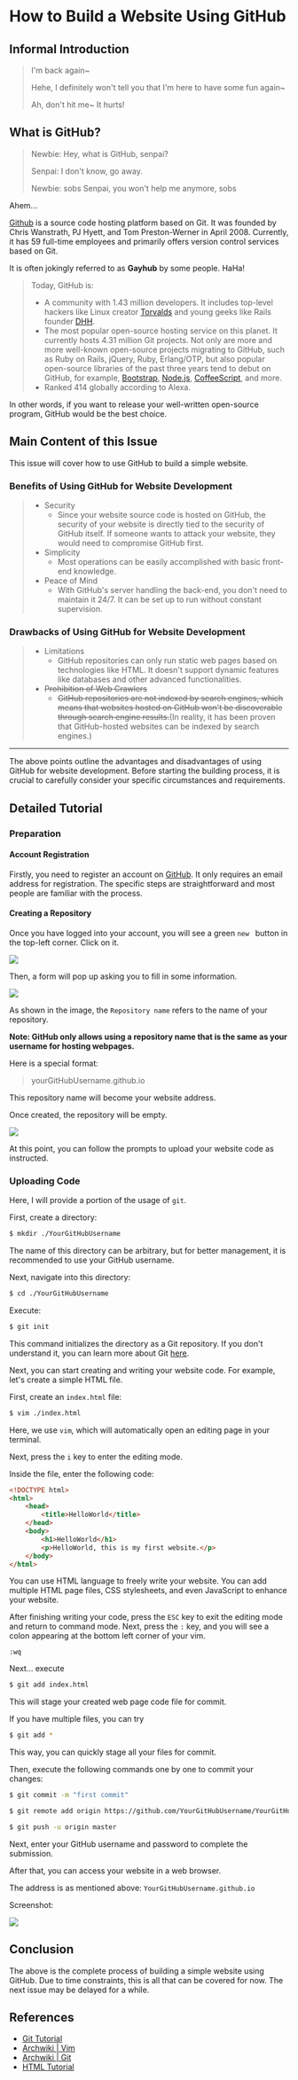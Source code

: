 # How to Build a Website Using GitHub


<!--more-->
## Informal Introduction

> I'm back again~
>
> Hehe, I definitely won't tell you that I'm here to have some fun again~
>
> Ah, don't hit me~ It hurts!
## What is GitHub?

> Newbie: Hey, what is GitHub, senpai?
>
> Senpai: I don't know, go away.
>
> Newbie: sobs Senpai, you won't help me anymore, sobs

Ahem...

[Github](https://github.com/) is a source code hosting platform based on Git. It was founded by Chris Wanstrath, PJ Hyett, and Tom Preston-Werner in April 2008. Currently, it has 59 full-time employees and primarily offers version control services based on Git.

It is often jokingly referred to as **Gayhub** by some people.  HaHa!

> Today, GitHub is:
> * A community with 1.43 million developers. It includes top-level hackers like Linux creator [Torvalds](https://github.com/torvalds) and young geeks like Rails founder [DHH](https://github.com/dhh).
> * The most popular open-source hosting service on this planet. It currently hosts 4.31 million Git projects. Not only are more and more well-known open-source projects migrating to GitHub, such as Ruby on Rails, jQuery, Ruby, Erlang/OTP, but also popular open-source libraries of the past three years tend to debut on GitHub, for example, [Bootstrap](https://github.com/twitter/bootstrap), [Node.js](https://github.com/joyent/node), [CoffeeScript](https://github.com/jashkenas/coffee-script), and more.
> * Ranked 414 globally according to Alexa.

In other words, if you want to release your well-written open-source program, GitHub would be the best choice.

## Main Content of this Issue

This issue will cover how to use GitHub to build a simple website.

### Benefits of Using GitHub for Website Development
>
> * Security
>    * Since your website source code is hosted on GitHub, the security of your website is directly tied to the security of GitHub itself. If someone wants to attack your website, they would need to compromise GitHub first.
> * Simplicity
>   * Most operations can be easily accomplished with basic front-end knowledge.
> * Peace of Mind
>   * With GitHub's server handling the back-end, you don't need to maintain it 24/7. It can be set up to run without constant supervision.

### Drawbacks of Using GitHub for Website Development
> 
> * Limitations
>   * GitHub repositories can only run static web pages based on technologies like HTML. It doesn't support dynamic features like databases and other advanced functionalities.
> * ~~Prohibition of Web Crawlers~~
>   * ~~GitHub repositories are not indexed by search engines, which means that websites hosted on GitHub won't be discoverable through search engine results.~~(In reality, it has been proven that GitHub-hosted websites can be indexed by search engines.)

---

The above points outline the advantages and disadvantages of using GitHub for website development. Before starting the building process, it is crucial to carefully consider your specific circumstances and requirements.


## Detailed Tutorial
### Preparation
#### Account Registration

Firstly, you need to register an account on [GitHub](https://github.com/). It only requires an email address for registration. The specific steps are straightforward and most people are familiar with the process.

#### Creating a Repository

Once you have logged into your account, you will see a green `new ` button in the top-left corner. Click on it.

![](/img/截图_2019-10-13_21-08-00.png)

Then, a form will pop up asking you to fill in some information.

![](/img/截图_2019-10-13_21-11-12.png)

As shown in the image, the `Repository name` refers to the name of your repository.

**Note: GitHub only allows using a repository name that is the same as your username for hosting webpages.**

Here is a special format:

> yourGitHubUsername.github.io

This repository name will become your website address.

Once created, the repository will be empty.

![](/img/截图_2019-10-13_21-18-16.png)

At this point, you can follow the prompts to upload your website code as instructed.

### Uploading Code

Here, I will provide a portion of the usage of `git`.

First, create a directory:

```bash
$ mkdir ./YourGitHubUsername
```

The name of this directory can be arbitrary, but for better management, it is recommended to use your GitHub username.

Next, navigate into this directory:

```bash
$ cd ./YourGitHubUsername
```

Execute:

```bash
$ git init
```

This command initializes the directory as a Git repository. If you don't understand it, you can learn more about Git [here](https://www.runoob.com/git/git-tutorial.html).


Next, you can start creating and writing your website code. For example, let's create a simple HTML file.

First, create an `index.html` file:

```bash
$ vim ./index.html
```

Here, we use `vim`, which will automatically open an editing page in your terminal.

Next, press the `i` key to enter the editing mode.

Inside the file, enter the following code:

```html
<!DOCTYPE html>
<html>
    <head>
        <title>HelloWorld</title>
    </head>
    <body>
        <h1>HelloWorld</h1>
        <p>HelloWorld, this is my first website.</p>
    </body>
</html>
```

You can use HTML language to freely write your website. You can add multiple HTML page files, CSS stylesheets, and even JavaScript to enhance your website.

After finishing writing your code, press the `ESC` key to exit the editing mode and return to command mode. Next, press the `:` key, and you will see a colon appearing at the bottom left corner of your vim.

```
:wq
```

Next... execute

```bash
$ git add index.html
```
This will stage your created web page code file for commit.

If you have multiple files, you can try

```bash
$ git add *
```

This way, you can quickly stage all your files for commit.

Then, execute the following commands one by one to commit your changes:

```bash
$ git commit -m "first commit"
```
```bash
$ git remote add origin https://github.com/YourGitHubUsername/YourGitHubUsername.github.io.git
```
```bash
$ git push -u origin master
```

Next, enter your GitHub username and password to complete the submission.

After that, you can access your website in a web browser.

The address is as mentioned above: `YourGitHubUsername.github.io`

Screenshot: 

![](/img/截图_2019-10-13_22-34-30.png)

## Conclusion

The above is the complete process of building a simple website using GitHub. Due to time constraints, this is all that can be covered for now. The next issue may be delayed for a while.

## References

* [Git Tutorial](https://www.runoob.com/git/git-tutorial.html)
* [Archwiki | Vim](https://wiki.archlinux.org/index.php/Vim_(%E7%AE%80%E4%BD%93%E4%B8%AD%E6%96%87))
* [Archwiki | Git](https://wiki.archlinux.org/index.php/Git_(%E7%AE%80%E4%BD%93%E4%B8%AD%E6%96%87))
* [HTML Tutorial](https://www.runoob.com/html/html-tutorial.html)
